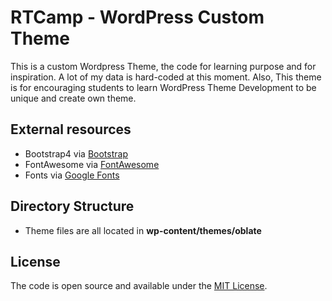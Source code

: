 # RTCamp - WordPress Custom Theme

This is a custom Wordpress Theme, the code for learning purpose and for inspiration. A lot of my data is hard-coded at this moment. 
Also, This theme is for encouraging students to learn WordPress Theme Development to be unique and create own theme. 

## External resources
* Bootstrap4 via [Bootstrap](https://getbootstrap.com/)
* FontAwesome via [FontAwesome](https://fontawesome.com/?utm_source=v4_homepage&utm_medium=display&utm_campaign=fa5_released&utm_content=banner)
* Fonts via [Google Fonts](https://www.google.com/fonts)

## Directory Structure

* Theme files are all located in **wp-content/themes/oblate**

## License

The code is open source and available under the [MIT License](LICENSE.md).
